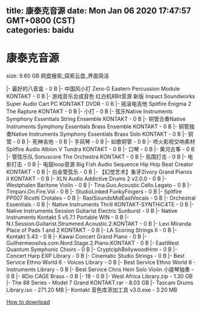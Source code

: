 
title: 康泰克音源
date: Mon Jan 06 2020 17:47:57 GMT+0800 (CST)    
categories: baidu
---

# 康泰克音源
size: 9.60 GB
 网盘搜索_探索云盘_界面简洁
 
|- 最好的八音盒 - 0 B
|- 中国风小打 Zero-G Eastern Percussion Module KONTAKT - 0 B
|- 游戏音乐合成音色 红白机8Bit音源 新版 Impact Soundworks Super Audio Cart PC KONTAKT DVDR - 0 B
|- 摇滚电吉他 Spitfire Enigma 2 The Rapture KONTAKT - 0 B
|- 小打 - 0 B
|- 弦乐Native Instruments Symphony Essentials String Ensemble KONTAKT - 0 B
|- 铜管合奏Native Instruments Symphony Essentials Brass Ensemble KONTAKT - 0 B
|- 铜管独奏Native Instruments Symphony Essentials Brass Solo KONTAKT - 0 B
|- 铜管 - 0 B
|- 死神吉他 - 0 B
|- 手风琴 - 0 B
|- 如歌铜管 - 0 B
|- 喷火影视交响素材 Spitfire Audio Albion V Tundra KONTAKT - 0 B
|- 口琴 - 0 B
|- 黄河古筝 - 0 B
|- 管弦乐队 Sonuscore The Orchestra KONTAKT - 0 B
|- 氛围打击 - 0 B
|- 电影打击 - 0 B
|- 电鼓loop音源 Big Fish Audio Sequence Hip Hop Beat Creator KONTAKT - 0 B
|- 白金管弦乐 - 0 B
|- 【幻觉艺术】象牙2Ivory Grand Pianos II KONTAKT - 0 B
|- XLN Audio Addictive Drums 2 v2.0.0 - 0 B
|- Westphalen Baritone Violin - 0 B
|- Tina.Guo.Acoustic.Cello.Legato - 0 B
|- Timpani.On.Fire.Vol - 0 B
|- StudioLinked FunkyFingers - 0 B
|- Spitfire PP007 Ricotti Crotales - 0 B
|- RastSoundsMidEastVocals - 0 B
|- Orchestral Essentials - 0 B
|- Native Instruments Thrill KONTAKT-SYNTHiC4TE - 0 B
|- Native Instruments Session Guitarist Electric Sunburst - 0 B
|- Native Instruments Kontakt 5 v5.7.1 Portable WIN - 0 B
|- N.I.Session.Guitarist.Strummed.Acoustic.2.KONTAKT - 0 B
|- Levi Miranda Place of Pads 1 and 2 KONTAKT - 0 B
|- LA Scoring Strings II - 0 B
|- Kontakt 5.43 - 0 B
|- Kawai Concert Grand Piano - 0 B
|- Guilhermeosilva.com.Nord.Stage.2.Piano.KONTAKT - 0 B
|- EastWest Quantum Symphonic Choirs - 0 B
|- CryptciphBollywoodHrm - 0 B
|- Concert Harp EXP Library - 0 B
|- Cinematic Studio Strings - 0 B
|- Best Service Ethno World 6 - Voices Library - 0 B
|- Best Service Ethno World 6 - Instruments Library - 0 B
|- Best Service Chris Hein Solo Violin 小提琴独奏 - 0 B
|- 8Dio CAGE Brass - 0 B
|- 18 - 0 B
|- West Africa Library.zip - 1.30 GB
|- The 88 Series - Model 7 Grand KONTAKT.rar - 8.03 GB
|- Tascam Drums Library.iso - 271.20 MB
|- Kontakt 音色库添加工具 v3.0.exe - 3.20 MB

[How to download](https://bpcam.bemobtrk.com/go/2ceec3aa-1ca2-46d6-b9ff-aaa5c184517c?jno=4451)